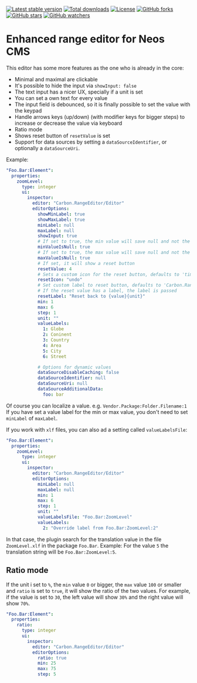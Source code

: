 [![Latest stable version]][packagist] [![Total downloads]][packagist] [![License]][packagist] [![GitHub forks]][fork] [![GitHub stars]][stargazers] [![GitHub watchers]][subscription]

# Enhanced range editor for Neos CMS

This editor has some more features as the one who is already in the core:

- Minimal and maximal are clickable
- It's possible to hide the input via `showInput: false`
- The text input has a nicer UX, specially if a unit is set
- You can set a own text for every value
- The input field is debounced, so it is finally possible to set the value with the keypad
- Handle arrows keys (up/down) (with modifier keys for bigger steps) to increase or decrease the value via keyboard
- Ratio mode
- Shows reset button of `resetValue` is set
- Support for data sources by setting a `dataSourceIdentifier`, or optionally a `dataSourceUri`.

Example:

```yaml
"Foo.Bar:Element":
  properties:
    zoomLevel:
      type: integer
      ui:
        inspector:
          editor: "Carbon.RangeEditor/Editor"
          editorOptions:
            showMinLabel: true
            showMaxLabel: true
            minLabel: null
            maxLabel: null
            showInput: true
            # If set to true, the min value will save null and not the integer
            minValueIsNull: true
            # If set to true, the max value will save null and not the integer
            maxValueIsNull: true
            # If set, it will show a reset button
            resetValue: 4
            # Sets a custom icon for the reset button, defaults to 'times'
            resetIcon: "undo"
            # Set custom label to reset button, defaults to 'Carbon.RangeEditor:Main:reset'. The value and unit is also passed to the translation function
            # If the reset value has a label, the label is passed
            resetLabel: "Reset back to {value}{unit}"
            min: 1
            max: 6
            step: 1
            unit: ""
            valueLabels:
              1: Globe
              2: Coninent
              3: Country
              4: Area
              5: City
              6: Street

            # Options for dynamic values
            dataSourceDisableCaching: false
            dataSourceIdentifier: null
            dataSourceUri: null
            dataSourceAdditionalData:
              foo: bar
```

Of course you can localize a value. e.g. `Vendor.Package:Folder.Filename:1`
If you have set a value label for the min or max value, you don't need to set `minLabel` of `maxLabel`.

If you work with `xlf` files, you can also ad a setting called `valueLabelsFile`:

```yaml
"Foo.Bar:Element":
  properties:
    zoomLevel:
      type: integer
      ui:
        inspector:
          editor: "Carbon.RangeEditor/Editor"
          editorOptions:
            minLabel: null
            maxLabel: null
            min: 1
            max: 6
            step: 1
            unit: ""
            valueLabelsFile: "Foo.Bar:ZoomLevel"
            valueLabels:
              2: "Override label from Foo.Bar:ZoomLevel:2"
```

In that case, the plugin search for the translation value in the file `ZoomLevel.xlf` in the package `Foo.Bar`.
Example: For the value `5` the translation string will be `Foo.Bar:ZoomLevel:5`.

## Ratio mode

If the unit i set to `%`, the `min` value `0` or bigger, the `max` value `100` or smaller and `ratio` is set to `true`,
it will show the ratio of the two values. For example, if the value is set to `30`, the left value will show `30%` and
the right value will show `70%`.

```yaml
"Foo.Bar:Element":
  properties:
    ratio:
      type: integer
      ui:
        inspector:
          editor: "Carbon.RangeEditor/Editor"
          editorOptions:
            ratio: true
            min: 25
            max: 75
            step: 5
```

[packagist]: https://packagist.org/packages/carbon/rangeeditor
[latest stable version]: https://poser.pugx.org/carbon/rangeeditor/v/stable
[total downloads]: https://poser.pugx.org/carbon/rangeeditor/downloads
[license]: https://poser.pugx.org/carbon/rangeeditor/license
[github forks]: https://img.shields.io/github/forks/CarbonPackages/Carbon.RangeEditor.svg?style=social&label=Fork
[github stars]: https://img.shields.io/github/stars/CarbonPackages/Carbon.RangeEditor.svg?style=social&label=Stars
[github watchers]: https://img.shields.io/github/watchers/CarbonPackages/Carbon.RangeEditor.svg?style=social&label=Watch
[fork]: https://github.com/CarbonPackages/Carbon.RangeEditor/fork
[stargazers]: https://github.com/CarbonPackages/Carbon.RangeEditor/stargazers
[subscription]: https://github.com/CarbonPackages/Carbon.RangeEditor/subscription

